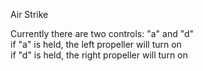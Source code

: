 <h>Air Strike</h>
<p>Currently there are two controls: "a" and "d"<br>
if "a" is held, the left propeller will turn on<br>
if "d" is held, the right propeller will turn on</p>
